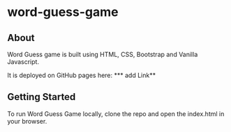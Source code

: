 # word-guess-game

## About

Word Guess game is built using HTML, CSS, Bootstrap and Vanilla Javascript.

It is deployed on GitHub pages here: *** add Link**

## Getting Started

To run Word Guess Game locally, clone the repo and open the index.html in your browser.
